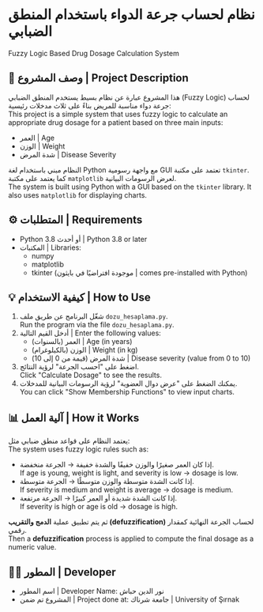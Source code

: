 # نظام لحساب جرعة الدواء باستخدام المنطق الضبابي  
Fuzzy Logic Based Drug Dosage Calculation System

## 📌 وصف المشروع | Project Description  
هذا المشروع عبارة عن نظام بسيط يستخدم المنطق الضبابي (Fuzzy Logic) لحساب جرعة دواء مناسبة للمريض بناءً على ثلاث مدخلات رئيسية:  
This project is a simple system that uses fuzzy logic to calculate an appropriate drug dosage for a patient based on three main inputs:  
- العمر | Age  
- الوزن | Weight  
- شدة المرض | Disease Severity  

النظام مبني باستخدام لغة Python مع واجهة رسومية GUI تعتمد على مكتبة `tkinter`. كما يعتمد على مكتبة `matplotlib` لعرض الرسومات البيانية.  
The system is built using Python with a GUI based on the `tkinter` library. It also uses `matplotlib` for displaying charts.

## ⚙️ المتطلبات | Requirements  
- Python 3.8 أو أحدث | Python 3.8 or later  
- المكتبات | Libraries:  
  - numpy  
  - matplotlib  
  - tkinter (موجودة افتراضيًا في بايثون | comes pre-installed with Python)

## 💡 كيفية الاستخدام | How to Use  
1. شغّل البرنامج عن طريق ملف `dozu_hesaplama.py`.  
   Run the program via the file `dozu_hesaplama.py`.  
2. أدخل القيم التالية | Enter the following values:  
   - العمر (بالسنوات) | Age (in years)  
   - الوزن (بالكيلوغرام) | Weight (in kg)  
   - شدة المرض (قيمة من 0 إلى 10) | Disease severity (value from 0 to 10)  
3. اضغط على "احسب الجرعة" لرؤية النتائج.  
   Click "Calculate Dosage" to see the results.  
4. يمكنك الضغط على "عرض دوال العضوية" لرؤية الرسومات البيانية للمدخلات.  
   You can click "Show Membership Functions" to view input charts.

## 📊 آلية العمل | How it Works  
يعتمد النظام على قواعد منطق ضبابي مثل:  
The system uses fuzzy logic rules such as:  
- إذا كان العمر صغيرًا والوزن خفيفًا والشدة خفيفة → الجرعة منخفضة.  
  If age is young, weight is light, and severity is low → dosage is low.  
- إذا كانت الشدة متوسطة والوزن متوسطًا → الجرعة متوسطة.  
  If severity is medium and weight is average → dosage is medium.  
- إذا كانت الشدة شديدة أو العمر كبيرًا → الجرعة مرتفعة.  
  If severity is high or age is old → dosage is high.

ثم يتم تطبيق عملية **الدمج والتقريب (defuzzification)** لحساب الجرعة النهائية كمقدار رقمي.  
Then a **defuzzification** process is applied to compute the final dosage as a numeric value.

## 👨‍💻 المطور | Developer  
- اسم المطور | Developer Name: نور الدين حباش  
- المشروع تم ضمن | Project done at: جامعة شرناك | University of Şırnak
